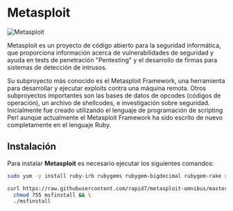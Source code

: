 # Metasploit
![Metasploit](https://dcq42kgjc5wgh.cloudfront.net/cdn/13/images/curso-online-metasploit-framework_l_primaria_1.jpg)

Metasploit es un proyecto de código abierto para la seguridad informática, que proporciona información acerca de vulnerabilidades de seguridad y ayuda en tests de penetración "Pentesting" y el desarrollo de firmas para sistemas de detección de intrusos.

Su subproyecto más conocido es el Metasploit Framework, una herramienta para desarrollar y ejecutar exploits contra una máquina remota. Otros subproyectos importantes son las bases de datos de opcodes (códigos de operación), un archivo de shellcodes, e investigación sobre seguridad. Inicialmente fue creado utilizando el lenguaje de programación de scripting Perl aunque actualmente el Metasploit Framework ha sido escrito de nuevo completamente en el lenguaje Ruby.

## Instalación
Para instalar **Metasploit** es necesario ejecutar los siguientes comandos:

```bash
sudo yum -y install ruby-irb rubygems rubygem-bigdecimal rubygem-rake rubygem-i18n ruby-devel libpcap-devel postgresql-server postgresql-devel
```

```bash
curl https://raw.githubusercontent.com/rapid7/metasploit-omnibus/master/config/templates/metasploit-framework-wrappers/msfupdate.erb > msfinstall && \
  chmod 755 msfinstall && \
  ./msfinstall
```


